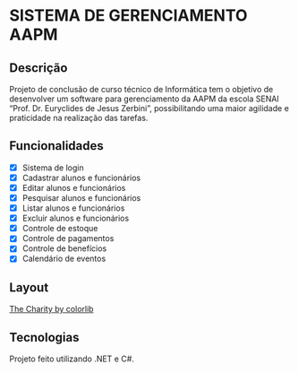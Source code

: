 # SISTEMA DE GERENCIAMENTO AAPM
## Descrição

Projeto de conclusão de curso técnico de Informática tem o objetivo de desenvolver um software para gerenciamento da AAPM da escola SENAI 
“Prof. Dr. Euryclides de Jesus Zerbini”,  possibilitando uma maior agilidade e praticidade na realização das tarefas.

## Funcionalidades
- [x] Sistema de login
- [x] Cadastrar alunos e funcionários
- [x] Editar alunos e funcionários
- [x] Pesquisar alunos e funcionários
- [x] Listar alunos e funcionários
- [x] Excluir alunos e funcionários
- [x] Controle de estoque
- [x] Controle de pagamentos
- [x] Controle de benefícios
- [x] Calendário de eventos

## Layout
<a href="https://colorlib.com/wp/template/the-charity/"> The Charity by colorlib </a>

## Tecnologias
Projeto feito utilizando .NET e C#. 

